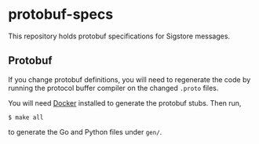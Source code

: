 # protobuf-specs

This repository holds protobuf specifications for Sigstore messages.

## Protobuf

If you change protobuf definitions, you will need to regenerate the code by running the protocol buffer compiler on the changed `.proto` files.

You will need [Docker](https://docs.docker.com/get-docker/) installed to generate the protobuf stubs. Then run,

```
$ make all
```

to generate the Go and Python files under `gen/`.
